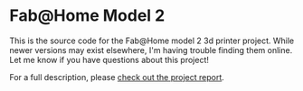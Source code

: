Fab@Home Model 2
================

This is the source code for the Fab@Home model 2 3d printer project. While newer versions may exist elsewhere, I'm having trouble finding them online. Let me know if you have questions about this project!

For a full description, please [check out the project report](./FabAtHome_May2010.pdf).